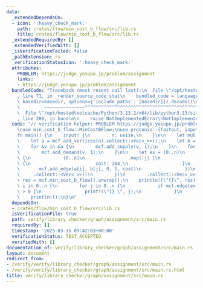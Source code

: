 ```yaml
---
data:
  _extendedDependsOn:
  - icon: ':heavy_check_mark:'
    path: crates/flow/min_cost_b_flow/src/lib.rs
    title: crates/flow/min_cost_b_flow/src/lib.rs
  _extendedRequiredBy: []
  _extendedVerifiedWith: []
  _isVerificationFailed: false
  _pathExtension: rs
  _verificationStatusIcon: ':heavy_check_mark:'
  attributes:
    PROBLEM: https://judge.yosupo.jp/problem/assignment
    links:
    - https://judge.yosupo.jp/problem/assignment
  bundledCode: "Traceback (most recent call last):\n  File \"/opt/hostedtoolcache/Python/3.13.2/x64/lib/python3.13/site-packages/onlinejudge_verify/documentation/build.py\"\
    , line 71, in _render_source_code_stat\n    bundled_code = language.bundle(stat.path,\
    \ basedir=basedir, options={'include_paths': [basedir]}).decode()\n          \
    \         ~~~~~~~~~~~~~~~^^^^^^^^^^^^^^^^^^^^^^^^^^^^^^^^^^^^^^^^^^^^^^^^^^^^^^^^^^^^^^^^^^\n\
    \  File \"/opt/hostedtoolcache/Python/3.13.2/x64/lib/python3.13/site-packages/onlinejudge_verify/languages/rust.py\"\
    , line 288, in bundle\n    raise NotImplementedError\nNotImplementedError\n"
  code: "// verification-helper: PROBLEM https://judge.yosupo.jp/problem/assignment\n\
    \nuse min_cost_b_flow::MinCostBFlow;\nuse proconio::{fastout, input};\n\n#[fastout]\n\
    fn main() {\n    input! {\n        n: usize,\n    }\n\n    let mut mcf = MinCostBFlow::new();\n\
    \    let a = mcf.add_vertices(n).collect::<Vec<_>>();\n    let b = mcf.add_vertices(n).collect::<Vec<_>>();\n\
    \    for &v in &a {\n        mcf.add_supply(v, 1);\n    }\n    for &v in &b {\n\
    \        mcf.add_demand(v, 1);\n    }\n\n    let es = (0..n)\n        .map(|i|\
    \ {\n            (0..n)\n                .map(|j| {\n                    input!\
    \ {\n                        cost: i64,\n                    }\n             \
    \       mcf.add_edge(a[i], b[j], 0, 1, cost)\n                })\n           \
    \     .collect::<Vec<_>>()\n        })\n        .collect::<Vec<_>>();\n\n    let\
    \ res = mcf.min_cost_b_flow().unwrap();\n    println!(\"{}\", res);\n\n    for\
    \ i in 0..n {\n        for j in 0..n {\n            if mcf.edge(es[i][j]).flow\
    \ > 0 {\n                print!(\"{} \", j);\n            }\n        }\n    }\n\
    \    println!();\n}\n"
  dependsOn:
  - crates/flow/min_cost_b_flow/src/lib.rs
  isVerificationFile: true
  path: verify/library_checker/graph/assignment/src/main.rs
  requiredBy: []
  timestamp: '2025-03-15 09:42:03+00:00'
  verificationStatus: TEST_ACCEPTED
  verifiedWith: []
documentation_of: verify/library_checker/graph/assignment/src/main.rs
layout: document
redirect_from:
- /verify/verify/library_checker/graph/assignment/src/main.rs
- /verify/verify/library_checker/graph/assignment/src/main.rs.html
title: verify/library_checker/graph/assignment/src/main.rs
---
```

